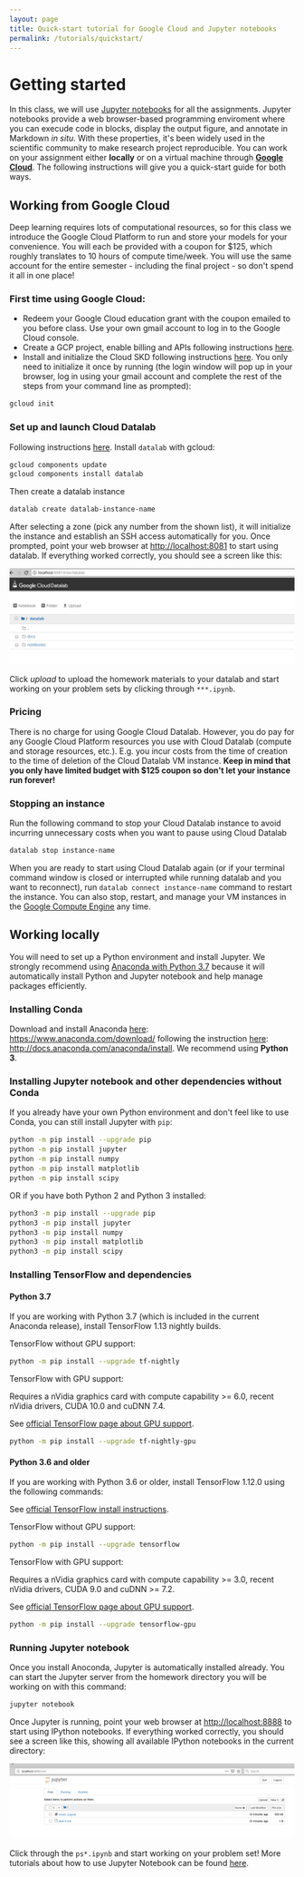 ```yaml
---
layout: page
title: Quick-start tutorial for Google Cloud and Jupyter notebooks
permalink: /tutorials/quickstart/
---
```


# Getting started
In this class, we will use [Jupyter notebooks](http://jupyter.org/) for all the
assignments. Jupyter notebooks provide a web browser-based programming enviroment where you can execude code in blocks, display the output figure, and annotate in Markdown *in situ*. With these properties, it's been widely used in the scientific community to make research project reproducible. You can work on your assignment either **locally** or on a virtual machine
through [**Google Cloud**](https://cloud.google.com/). The following instructions will give you a quick-start guide for both ways. 

## Working from Google Cloud
Deep learning requires lots of computational resources, so for this class we introduce the Google Cloud Platform to run and store your models for your convenience. You will each be provided with a coupon for $125, which roughly translates to 10 hours of compute time/week. You will use the same account for the entire semester - including the final project - so don't spend it all in one place!

### First time using Google Cloud:
* Redeem your Google Cloud education grant with the coupon emailed to you before class. Use your own gmail account to log in to the Google Cloud console.
* Create a GCP project, enable billing and APIs following instructions [here](https://cloud.google.com/datalab/docs/quickstart#before-you-begin).
* Install and initialize the Cloud SKD following instructions [here](https://cloud.google.com/sdk/docs/). You only need to initialize it once by running (the login window will pop up in your browser, log in using your gmail account and complete the rest of the steps from your command line as prompted): 
```bash
gcloud init
```

### Set up and launch Cloud Datalab
Following instructions [here](https://cloud.google.com/datalab/docs/quickstart#steps_to_set_up_and_open_cloud_datalab). Install `datalab` with gcloud:
```bash
gcloud components update
gcloud components install datalab
```
Then create a datalab instance 
```bash
datalab create datalab-instance-name
```
After selecting a zone (pick any number from the shown list), it will initialize the instance and establish an SSH access automatically for you. Once prompted, point your web browser at [http://localhost:8081](http://localhost:8081) to
start using datalab. If everything worked correctly, you should see a screen like this:

<div class='fig figcenter'>
  <img src='/assets/googlecloud.png'>
</div>

Click *upload* to upload the homework materials to your datalab and start working on your problem sets by clicking through `***.ipynb`.


### Pricing
There is no charge for using Google Cloud Datalab. However, you do pay for any Google Cloud Platform resources you use with Cloud Datalab (compute and storage resources, etc.). E.g. you incur costs from the time of creation to the time of deletion of the Cloud Datalab VM instance. **Keep in mind that you only have limited budget with $125 coupon so don't let your instance run forever!**

### Stopping an instance
Run the following command to stop your Cloud Datalab instance to avoid incurring unnecessary costs when you want to pause using Cloud Datalab
```bash
datalab stop instance-name
```
When you are ready to start using Cloud Datalab again (or if your terminal command window is closed or interrupted while running datalab and you want to reconnect), run `datalab connect instance-name` command to restart the instance. You can also stop, restart, and manage your VM instances in the [Google Compute Engine](https://console.cloud.google.com/compute) any time.

## Working locally
You will need to set up a Python environment and install Jupyter. We strongly recommend using [Anaconda with Python 3.7](https://www.anaconda.com/download/#macos) because it will automatically install Python and Jupyter notebook and help manage packages efficiently.

### Installing Conda
Download and install Anaconda [here](https://www.anaconda.com/download/): https://www.anaconda.com/download/ following the instruction [here](http://docs.anaconda.com/anaconda/install): http://docs.anaconda.com/anaconda/install. We recommend using **Python 3**. 

### Installing Jupyter notebook and other dependencies without Conda
If you already have your own Python environment and don't feel like to use Conda, you can still install Jupyter with `pip`:
```bash
python -m pip install --upgrade pip
python -m pip install jupyter
python -m pip install numpy
python -m pip install matplotlib
python -m pip install scipy
```
OR if you have both Python 2 and Python 3 installed:
```bash
python3 -m pip install --upgrade pip
python3 -m pip install jupyter
python3 -m pip install numpy
python3 -m pip install matplotlib
python3 -m pip install scipy
```

### Installing TensorFlow and dependencies

#### Python 3.7

If you are working with Python 3.7 (which is included in the current Anaconda release), install TensorFlow 1.13 nightly builds.

TensorFlow without GPU support:
```bash
python -m pip install --upgrade tf-nightly
```

TensorFlow with GPU support:

Requires a nVidia graphics card with compute capability >= 6.0, recent nVidia drivers, CUDA 10.0 and cuDNN 7.4.

See [official TensorFlow page about GPU support](https://www.tensorflow.org/install/gpu).
```bash
python -m pip install --upgrade tf-nightly-gpu
```

#### Python 3.6 and older

If you are working with Python 3.6 or older, install TensorFlow 1.12.0 using the following commands:

See [official TensorFlow install instructions](https://www.tensorflow.org/install/pip).

TensorFlow without GPU support:
```bash
python -m pip install --upgrade tensorflow
```

TensorFlow with GPU support:

Requires a nVidia graphics card with compute capability >= 3.0, recent nVidia drivers, CUDA 9.0 and cuDNN >= 7.2.

See [official TensorFlow page about GPU support](https://www.tensorflow.org/install/gpu).
```bash
python -m pip install --upgrade tensorflow-gpu
```

### Running Jupyter notebook
Once you install Anoconda, Jupyter is automatically installed already. You can start the Jupyter server from the homework directory you will be working on with this command:
```bash
jupyter notebook
```
Once Jupyter is running, point your web browser at [http://localhost:8888](http://localhost:8888) to
start using IPython notebooks. If everything worked correctly, you should
see a screen like this, showing all available IPython notebooks in the current
directory:

<div class='fig figcenter'>
  <img src='/assets/ipynotebook.png'>
</div>

Click through the `ps*.ipynb` and start working on your problem set! More tutorials about how to use Jupyter Notebook can be found [here](https://jupyter-notebook.readthedocs.io/en/stable/notebook.html).
